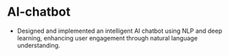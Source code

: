 # AI-chatbot
- Designed and implemented an intelligent AI chatbot using NLP and deep learning, enhancing user engagement through natural language understanding.
